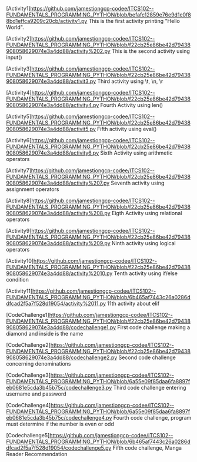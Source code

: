 [Activity1]https://github.com/jamestiongcp-codee/ITCS102--FUNDAMENTALS_PROGRAMMING_PYTHON/blob/befafc12859e76e9d1e0f88bd1effca9209c20cb/activity1.py
This is the first activity printing "Hello World".

[Activity2]https://github.com/jamestiongcp-codee/ITCS102--FUNDAMENTALS_PROGRAMMING_PYTHON/blob/f22cb25e86be42d79438908058629074e3a4dd88/activity%202.py
This is the second activity using input()

[Activity3]https://github.com/jamestiongcp-codee/ITCS102--FUNDAMENTALS_PROGRAMMING_PYTHON/blob/f22cb25e86be42d79438908058629074e3a4dd88/activit3.py
Third activity using \t, \n, \r

[Activity4]https://github.com/jamestiongcp-codee/ITCS102--FUNDAMENTALS_PROGRAMMING_PYTHON/blob/f22cb25e86be42d79438908058629074e3a4dd88/activity4.py
Fourth Activity using len()

[Activity5]https://github.com/jamestiongcp-codee/ITCS102--FUNDAMENTALS_PROGRAMMING_PYTHON/blob/f22cb25e86be42d79438908058629074e3a4dd88/activit5.py
Fifth activity using eval()

[Activity6]https://github.com/jamestiongcp-codee/ITCS102--FUNDAMENTALS_PROGRAMMING_PYTHON/blob/f22cb25e86be42d79438908058629074e3a4dd88/activity6.py
Sixth Activity using arithmetic operators

[Activity7]https://github.com/jamestiongcp-codee/ITCS102--FUNDAMENTALS_PROGRAMMING_PYTHON/blob/f22cb25e86be42d79438908058629074e3a4dd88/activity%207.py
Seventh activity using assignment operators 

[Activity8]https://github.com/jamestiongcp-codee/ITCS102--FUNDAMENTALS_PROGRAMMING_PYTHON/blob/f22cb25e86be42d79438908058629074e3a4dd88/activity%208.py
Eigth Activity using relational operators 

[Activity9]https://github.com/jamestiongcp-codee/ITCS102--FUNDAMENTALS_PROGRAMMING_PYTHON/blob/f22cb25e86be42d79438908058629074e3a4dd88/activity%209.py
Ninth activity using logical operators

[Activity10]https://github.com/jamestiongcp-codee/ITCS102--FUNDAMENTALS_PROGRAMMING_PYTHON/blob/f22cb25e86be42d79438908058629074e3a4dd88/activity%2010.py
Tenth activity using if/else condition 

[Activity11]https://github.com/jamestiongcp-codee/ITCS102--FUNDAMENTALS_PROGRAMMING_PYTHON/blob/6b465af7443c26a0286ddfcad2f5a7f528d19054/activity%2011.py
11th activity about elif

[CodeChallenge1]https://github.com/jamestiongcp-codee/ITCS102--FUNDAMENTALS_PROGRAMMING_PYTHON/blob/f22cb25e86be42d79438908058629074e3a4dd88/codechallenge1.py
First code challenge making a diamond and inside is the name

[CodeChallenge2]https://github.com/jamestiongcp-codee/ITCS102--FUNDAMENTALS_PROGRAMMING_PYTHON/blob/f22cb25e86be42d79438908058629074e3a4dd88/codechallenge2.py
Second code challenge concerning denominations

[CodeChallenge3]https://github.com/jamestiongcp-codee/ITCS102--FUNDAMENTALS_PROGRAMMING_PYTHON/blob/6a55e09f85daa6fa8897feb0681e5cda3b45b75c/codechallenge3.py
Third code challenge entering username and password 

[CodeChallenge4]https://github.com/jamestiongcp-codee/ITCS102--FUNDAMENTALS_PROGRAMMING_PYTHON/blob/6a55e09f85daa6fa8897feb0681e5cda3b45b75c/codechallenge4.py
Fourth code challenge, program must determine if the number is even or odd

[Codechallenge5]https://github.com/jamestiongcp-codee/ITCS102--FUNDAMENTALS_PROGRAMMING_PYTHON/blob/6b465af7443c26a0286ddfcad2f5a7f528d19054/codechallenge5.py
Fifth code challenge, Manga Reader Recommendation
